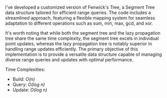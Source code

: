 I've developed a customized version of Fenwick's Tree, a Segment Tree data structure tailored for efficient range queries. The code includes a streamlined approach, featuring a flexible mapping system for seamless adaptation to different operations such as sum, min, max, gcd, and xor.

It's worth noting that while both the segment tree and the lazy propagation tree share the same time complexity, the segment tree excels in individual point updates, whereas the lazy propagation tree is notably superior in handling range updates efficiently. The primary objective of this implementation is to provide a versatile data structure capable of managing diverse range queries and updates with optimal performance.

Time Complexities:
- Build: *O(n)*
- Query: *O(log n)*
- Update: *O(log n)*
